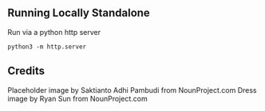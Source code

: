 ## Running Locally Standalone
Run via a python http server
```
python3 -m http.server

```

## Credits
Placeholder image by Saktianto Adhi Pambudi from NounProject.com
Dress image by Ryan Sun from NounProject.com